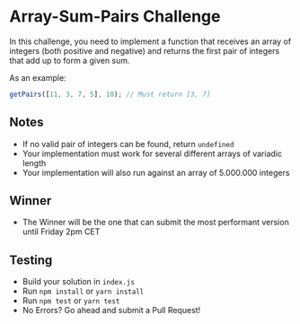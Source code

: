 # Array-Sum-Pairs Challenge

In this challenge, you need to implement a function that receives an array of integers (both positive and negative) and returns the first pair of integers that add up to form a given sum.

As an example:

```javascript
getPairs([11, 3, 7, 5], 10); // Must return [3, 7]
```

## Notes

- If no valid pair of integers can be found, return `undefined`
- Your implementation must work for several different arrays of variadic length
- Your implementation will also run against an array of 5.000.000 integers

## Winner

- The Winner will be the one that can submit the most performant version until Friday 2pm CET

## Testing

- Build your solution in `index.js`
- Run `npm install` or `yarn install`
- Run `npm test` or `yarn test`
- No Errors? Go ahead and submit a Pull Request!
